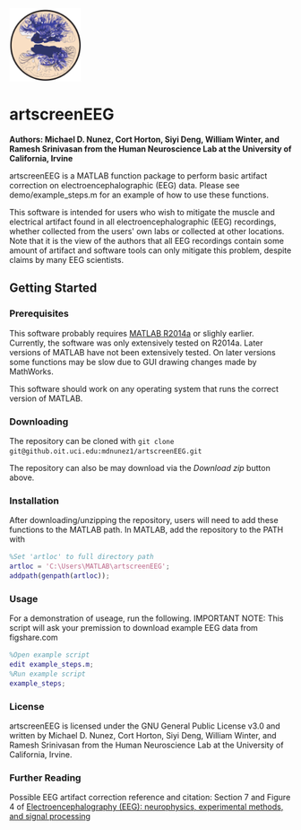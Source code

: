 <img src="./extra/logo.png" width="128">

# artscreenEEG

**Authors: Michael D. Nunez, Cort Horton, Siyi Deng, William Winter, and Ramesh Srinivasan from the Human Neuroscience Lab at the University of California, Irvine**

artscreenEEG is a MATLAB function package to perform basic artifact correction on electroencephalographic (EEG) data. Please see demo/example_steps.m for an example of how to use these functions. 

This software is intended for users who wish to mitigate the muscle and electrical artifact found in all electroencephalographic (EEG) recordings, whether collected from the users' own labs or collected at other locations. Note that it is the view of the authors that all EEG recordings contain some amount of artifact and software tools can only mitigate this problem, despite claims by many EEG scientists.

## Getting Started

### Prerequisites

This software probably requires [MATLAB R2014a](http://www.mathworks.com/products/matlab/) or slighly earlier. Currently, the software was only extensively tested on R2014a. Later versions of MATLAB have not been extensively tested. On later versions some functions may be slow due to GUI drawing changes made by MathWorks.

This software should work on any operating system that runs the correct version of MATLAB.

### Downloading

The repository can be cloned with `git clone git@github.oit.uci.edu:mdnunez1/artscreenEEG.git`

The repository can also be may download via the _Download zip_ button above.

### Installation

After downloading/unzipping the repository, users will need to add these functions to the MATLAB path. In MATLAB, add the repository to the PATH with

```matlab
%Set 'artloc' to full directory path
artloc = 'C:\Users\MATLAB\artscreenEEG';
addpath(genpath(artloc));
```

### Usage

For a demonstration of useage, run the following. IMPORTANT NOTE: This script will ask your premission to download example EEG data from figshare.com

```matlab
%Open example script
edit example_steps.m;
%Run example script
example_steps;
```

### License

artscreenEEG is licensed under the GNU General Public License v3.0 and written by Michael D. Nunez, Cort Horton, Siyi Deng, William Winter, and Ramesh Srinivasan from the Human Neuroscience Lab at the University of California, Irvine.

### Further Reading

Possible EEG artifact correction reference and citation:
Section 7 and Figure 4 of [Electroencephalography (EEG): neurophysics, experimental methods, and signal processing](https://www.researchgate.net/publication/290449135_Electroencephalography_EEG_neurophysics_experimental_methods_and_signal_processing)

